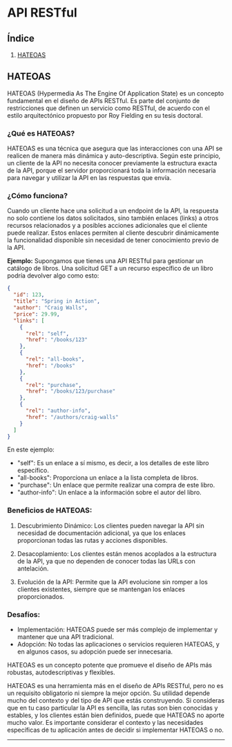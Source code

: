 # API RESTful

## Índice
1. [HATEOAS](#HATEOAS)

## HATEOAS

HATEOAS (Hypermedia As The Engine Of Application State) es un concepto
fundamental en el diseño de APIs RESTful. Es parte del conjunto de 
restricciones que definen un servicio como RESTful, de acuerdo con el estilo
arquitectónico propuesto por Roy Fielding en su tesis doctoral.

### ¿Qué es HATEOAS?
HATEOAS es una técnica que asegura que las interacciones con una API
se realicen de manera más dinámica y auto-descriptiva. Según este
principio, un cliente de la API no necesita conocer previamente la
estructura exacta de la API, porque el servidor proporcionará toda la
información necesaria para navegar y utilizar la API en las respuestas
que envía.

### ¿Cómo funciona?
Cuando un cliente hace una solicitud a un endpoint de la API, la
respuesta no solo contiene los datos solicitados, sino también enlaces
(links) a otros recursos relacionados y a posibles acciones
adicionales que el cliente puede realizar. Estos enlaces permiten al
cliente descubrir dinámicamente la funcionalidad disponible sin
necesidad de tener conocimiento previo de la API.

**Ejemplo:**
Supongamos que tienes una API RESTful para gestionar un catálogo de
libros. Una solicitud GET a un recurso específico de un libro podría
devolver algo como esto:

```json
{
  "id": 123,
  "title": "Spring in Action",
  "author": "Craig Walls",
  "price": 29.99,
  "links": [
    {
      "rel": "self",
      "href": "/books/123"
    },
    {
      "rel": "all-books",
      "href": "/books"
    },
    {
      "rel": "purchase",
      "href": "/books/123/purchase"
    },
    {
      "rel": "author-info",
      "href": "/authors/craig-walls"
    }
  ]
}
```
    
En este ejemplo:

* "self": Es un enlace a sí mismo, es decir, a los detalles de este
  libro específico.
* "all-books": Proporciona un enlace a la lista completa de libros.
* "purchase": Un enlace que permite realizar una compra de este libro.
* "author-info": Un enlace a la información sobre el autor del libro.

### Beneficios de HATEOAS:
1. Descubrimiento Dinámico: Los clientes pueden navegar la API sin
   necesidad de documentación adicional, ya que los enlaces
   proporcionan todas las rutas y acciones disponibles.
   
2. Desacoplamiento: Los clientes están menos acoplados a la
   estructura de la API, ya que no dependen de conocer todas las URLs
   con antelación.
   
3. Evolución de la API: Permite que la API evolucione sin romper a los
   clientes existentes, siempre que se mantengan los enlaces
   proporcionados.

### Desafíos:
* Implementación: HATEOAS puede ser más complejo de implementar y
  mantener que una API tradicional.
* Adopción: No todas las aplicaciones o servicios requieren HATEOAS, y
  en algunos casos, su adopción puede ser innecesaria.

HATEOAS es un concepto potente que promueve el diseño de APIs más
robustas, autodescriptivas y flexibles.


HATEOAS es una herramienta más en el diseño de APIs RESTful, pero no
es un requisito obligatorio ni siempre la mejor opción. Su utilidad
depende mucho del contexto y del tipo de API que estás construyendo.
Si consideras que en tu caso particular la API es sencilla, las rutas
son bien conocidas y estables, y los clientes están bien definidos,
puede que HATEOAS no aporte mucho valor. Es importante considerar el
contexto y las necesidades específicas de tu aplicación antes de
decidir si implementar HATEOAS o no.

----------------------------------------------------------------------